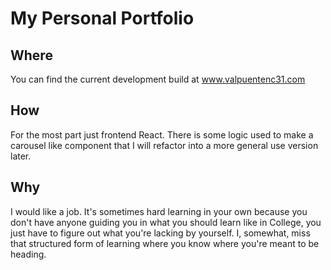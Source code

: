 # My Personal Portfolio
## Where
You can find the current development build at www.valpuentenc31.com
## How
For the most part just frontend React. There is some logic used to make a carousel like component that I will refactor into a more general use version later.
## Why
I would like a job. It's sometimes hard learning in your own because you don't have anyone guiding you in what you should learn like in College, you just have to figure out what you're lacking by yourself. I, somewhat, miss that structured form of learning where you know where you're meant to be heading.
